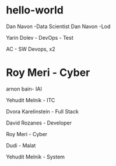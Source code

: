 # hello-world


Dan Navon -Data Scientist
Dan Navon -Lod

Yarin Dolev - DevOps - Test

AC - SW Devops, x2

Roy Meri - Cyber
=======

arnon bain- IAI



Yehudit Melnik - ITC



Dvora Karelinstein - Full Stack

David Rozanes - Developer

Roy Meri - Cyber

Dudi - Malat

Yehudit Melnik - System



